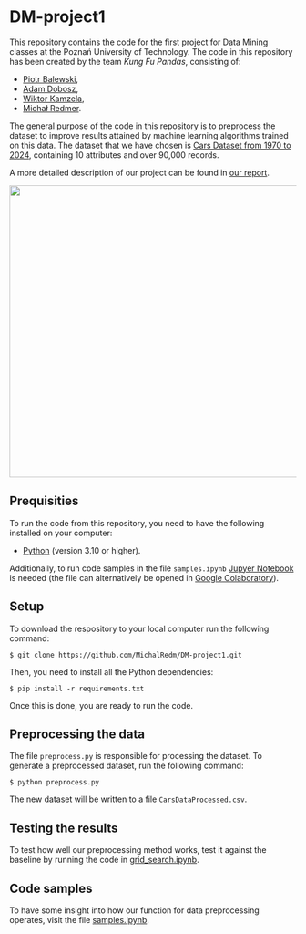 # DM-project1

This repository contains the code for the first project for Data Mining classes at the Poznań University of Technology. The code in this repository has been created by the team *Kung Fu Pandas*, consisting of:
- [Piotr Balewski](https://github.com/PBalewski),
- [Adam Dobosz](https://github.com/addobosz),
- [Wiktor Kamzela](https://github.com/Wector1),
- [Michał Redmer](https://github.com/MichalRedm).

The general purpose of the code in this repository is to preprocess the dataset to improve results attained by machine learning algorithms trained on this data. The dataset that we have chosen is [Cars Dataset from 1970 to 2024](https://www.kaggle.com/datasets/meruvulikith/90000-cars-data-from-1970-to-2024), containing 10 attributes and over 90,000 records.

A more detailed description of our project can be found in [our report](https://github.com/MichalRedm/DM-project1/blob/main/Kung_Fu_Pandas.pdf).

<img src="https://th.bing.com/th/id/OIG2.26ZnBEQYoNzIV2nJ2hJO?pid=ImgGn" style="width: 512px;" />

## Prequisities

To run the code from this repository, you need to have the following installed on your computer:
- [Python](https://www.python.org/downloads/) (version 3.10 or higher).

Additionally, to run code samples in the file `samples.ipynb` [Jupyer Notebook](https://jupyter.org/install) is needed (the file can alternatively be opened in [Google Colaboratory](https://colab.research.google.com/)).

## Setup

To download the respository to your local computer run the following command:

```
$ git clone https://github.com/MichalRedm/DM-project1.git
```

Then, you need to install all the Python dependencies:

```
$ pip install -r requirements.txt
```

Once this is done, you are ready to run the code.

## Preprocessing the data

The file `preprocess.py` is responsible for processing the dataset. To generate a preprocessed dataset, run the following command:
```
$ python preprocess.py
```
The new dataset will be written to a file `CarsDataProcessed.csv`.

## Testing the results

To test how well our preprocessing method works, test it against the baseline by running the code in [grid_search.ipynb](https://github.com/MichalRedm/DM-project1/blob/main/grid_search.ipynb).

## Code samples

To have some insight into how our function for data preprocessing operates, visit the file [samples.ipynb](https://github.com/MichalRedm/DM-project1/blob/main/samples.ipynb).
